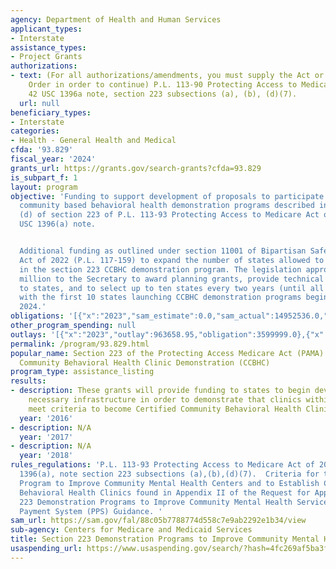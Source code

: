 ```yaml
---
agency: Department of Health and Human Services
applicant_types:
- Interstate
assistance_types:
- Project Grants
authorizations:
- text: (For all authorizations/amendments, you must supply the Act or the Executive
    Order in order to continue) P.L. 113-90 Protecting Access to Medicare Act of 2014,
    42 USC 1396a note, section 223 subsections (a), (b), (d)(7).
  url: null
beneficiary_types:
- Interstate
categories:
- Health - General Health and Medical
cfda: '93.829'
fiscal_year: '2024'
grants_url: https://grants.gov/search-grants?cfda=93.829
is_subpart_f: 1
layout: program
objective: 'Funding to support development of proposals to participate in time-limited
  community based behavioral health demonstration programs described in subsection
  (d) of section 223 of P.L. 113-93 Protecting Access to Medicare Act of 2014, 42
  USC 1396(a) note.


  Additional funding as outlined under section 11001 of Bipartisan Safer Communities
  Act of 2022 (P.L. 117-159) to expand the number of states allowed to participate
  in the section 223 CCBHC demonstration program. The legislation appropriates $40
  million to the Secretary to award planning grants, provide technical assistance
  to states, and to select up to ten states every two years (until all funds are expended),
  with the first 10 states launching CCBHC demonstration programs beginning July 1,
  2024.'
obligations: '[{"x":"2023","sam_estimate":0.0,"sam_actual":14952536.0,"usa_spending_actual":-89187219.91},{"x":"2024","sam_estimate":0.0,"sam_actual":0.0,"usa_spending_actual":-52536272.5},{"x":"2025","sam_estimate":0.0,"sam_actual":15000000.0,"usa_spending_actual":-5890489.19}]'
other_program_spending: null
outlays: '[{"x":"2023","outlay":963658.95,"obligation":3599999.0},{"x":"2024","outlay":0.0,"obligation":1604000.0},{"x":"2025","outlay":0.0,"obligation":0.0}]'
permalink: /program/93.829.html
popular_name: Section 223 of the Protecting Access Medicare Act (PAMA) of 2014, Certified
  Community Behavioral Health Clinic Demonstration (CCBHC)
program_type: assistance_listing
results:
- description: These grants will provide funding to states to begin developing the
    necessary infrastructure in order to demonstrate that clinics within the state
    meet criteria to become Certified Community Behavioral Health Clinic.  N/A
  year: '2016'
- description: N/A
  year: '2017'
- description: N/A
  year: '2018'
rules_regulations: 'P.L. 113-93 Protecting Access to Medicare Act of 2014; 42 USC
  1396(a), note section 223 subsections (a),(b),(d)(7).  Criteria for the Demonstration
  Program to Improve Community Mental Health Centers and to Establish Certified Community
  Behavioral Health Clinics found in Appendix II of the Request for Application (RFA).  Section
  223 Demonstration Programs to Improve Community Mental Health Services Prospective
  Payment System (PPS) Guidance. '
sam_url: https://sam.gov/fal/88c05b7788774d558c7e9ab2292e1b34/view
sub-agency: Centers for Medicare and Medicaid Services
title: Section 223 Demonstration Programs to Improve Community Mental Health Services
usaspending_url: https://www.usaspending.gov/search/?hash=4fc269af5ba3f743357a242606caa087
---
```

